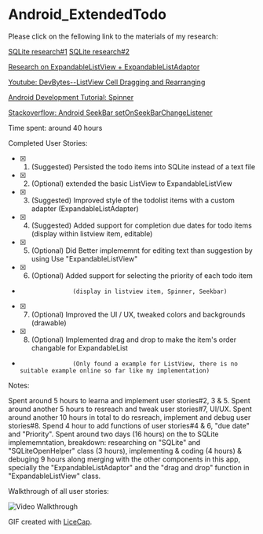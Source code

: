 # Android_ExtendedTodo

Please click on the fellowing link to the materials of my research:

[SQLite research#1](http://www.tutorialspoint.com/sqlite/sqlite_delete_query.htm)
[SQLite research#2](http://hmkcode.com/android-simple-sqlite-database-tutorial/)

[Research on ExpandableListView + ExpandableListAdaptor](http://examples.javacodegeeks.com/android/core/ui/expandablelistview/android-expandablelistview-example/)

[Youtube: DevBytes--ListView Cell Dragging and Rearranging](https://www.youtube.com/watch?v=_BZIvjMgH-Q)

[Android Development Tutorial: Spinner](http://developer.android.com/guide/topics/ui/controls/spinner.html)

[Stackoverflow: Android SeekBar setOnSeekBarChangeListener](http://stackoverflow.com/questions/8956218/android-seekbar-setonseekbarchangelistener)

Time spent: around 40 hours

Completed User Stories:

* [x] 1. (Suggested) Persisted the todo items into SQLite instead of a text file
* [x] 2. (Optional)  extended the basic ListView to ExpandableListView
* [x] 3. (Suggested) Improved style of the todolist items with a custom adapter (ExpandableListAdapter)
* [x] 4. (Suggested) Added support for completion due dates for todo items 
                     (display within listview item, editable)
* [x] 5. (Optional)  Did Better implememnt for editing text than suggestion by using Use "ExpandableListView"
* [x] 6. (Optional)  Added support for selecting the priority of each todo item 
*                    (display in listview item, Spinner, Seekbar)
* [x] 7. (Optional)  Improved the UI / UX, tweaked colors and backgrounds (drawable)
* [x] 8. (Optional)  Implemented drag and drop to make the item's order changable for ExpandableList
*                    (Only found a example for ListView, there is no suitable example online so far like my implementation)
 
Notes:

Spent around 5 hours to learna and implement user stories#2, 3 & 5. Spent around another 5 hours to resreach and tweak user stories#7, UI/UX. Spent around another 10 hours in total to do resreach, implement and debug user stories#8. Spend 4 hour to add functions of user stories#4 & 6, "due date" and "Priority". Spent around two days (16 hours) on the to SQLite implememntation, breakdown: researching on "SQLite" and "SQLiteOpenHelper" class (3 hours), implementing & coding (4 hours) & debuging 9 hours along merging with the other components in this app, specially the "ExpandableListAdaptor" and the "drag and drop" function in "ExpandableListView" class.

Walkthrough of all user stories:

![Video Walkthrough](https://cloud.githubusercontent.com/assets/10843448/6682283/79dd0982-cc33-11e4-92a6-54c663765667.gif)

GIF created with [LiceCap](http://www.cockos.com/licecap/).
